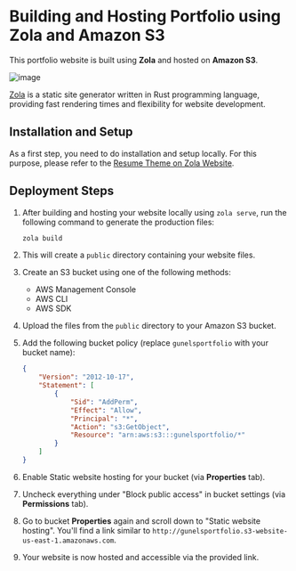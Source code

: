 # Building and Hosting Portfolio using Zola and Amazon S3

This portfolio website is built using <b>Zola</b> and hosted on <b>Amazon S3</b>.

![image](https://github.com/aghakishiyeva/gunel-aghakishiyeva-portfolio/assets/78721466/8a75c96c-110e-4b48-b778-0464fbd2b168)

[Zola](https://www.getzola.org/) is a static site generator written in Rust programming language, providing fast rendering times and flexibility for website development.

## Installation and Setup
As a first step, you need to do installation and setup locally. For this purpose, please refer to the [Resume Theme on Zola Website](https://www.getzola.org/themes/resume/).

## Deployment Steps

1. After building and hosting your website locally using `zola serve`, run the following command to generate the production files:

    ```bash
    zola build
    ```

2. This will create a `public` directory containing your website files.

3. Create an S3 bucket using one of the following methods:
    - AWS Management Console
    - AWS CLI
    - AWS SDK

4. Upload the files from the `public` directory to your Amazon S3 bucket.

5. Add the following bucket policy (replace `gunelsportfolio` with your bucket name):

    ```json
    {
        "Version": "2012-10-17",
        "Statement": [
            {
                "Sid": "AddPerm",
                "Effect": "Allow",
                "Principal": "*",
                "Action": "s3:GetObject",
                "Resource": "arn:aws:s3:::gunelsportfolio/*"
            }
        ]
    }
    ```

6. Enable Static website hosting for your bucket (via <b>Properties</b> tab).
   
7. Uncheck everything under "Block public access" in bucket settings (via <b>Permissions</b> tab).

8. Go to bucket <b>Properties</b> again and scroll down to "Static website hosting". You'll find a link similar to `http://gunelsportfolio.s3-website-us-east-1.amazonaws.com`.

9. Your website is now hosted and accessible via the provided link.

